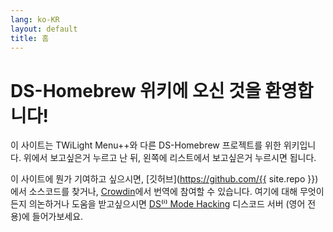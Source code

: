 ```yaml
---
lang: ko-KR
layout: default
title: 홈
---
```


# DS-Homebrew 위키에 오신 것을 환영합니다!

이 사이트는 TWiLight Menu++와 다른 DS-Homebrew 프로젝트를 위한 위키입니다. 위에서 보고싶은거 누르고 난 뒤, 왼쪽에 리스트에서 보고싶은거 누르시면 됩니다.

이 사이트에 뭔가 기여하고 싶으시면, [깃허브](https://github.com/{{ site.repo }})에서 소스코드를 찾거나, [Crowdin](https://crowdin.com/project/ds-homebrew-wiki)에서 번역에 참여할 수 있습니다. 여기에 대해 무엇이든지 의논하거나 도움을 받고싶으시면 [DS⁽ⁱ⁾ Mode Hacking](https://ds-homebrew.com/discord) 디스코드 서버 (영어 전용)에 들어가보세요.
